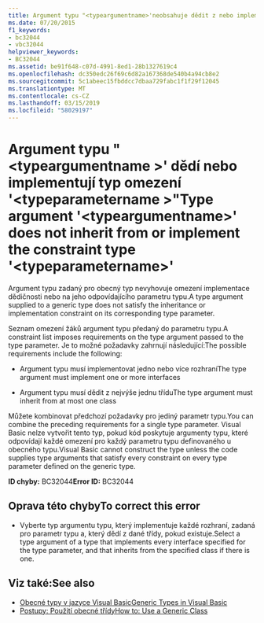 ```yaml
---
title: Argument typu "<typeargumentname>'neobsahuje dědit z nebo implementovat typ omezení'<typeparametername>.
ms.date: 07/20/2015
f1_keywords:
- bc32044
- vbc32044
helpviewer_keywords:
- BC32044
ms.assetid: be91f648-c07d-4991-8ed1-28b1327619c4
ms.openlocfilehash: dc350edc26f69c6d82a167368de540b4a94cb8e2
ms.sourcegitcommit: 5c1abeec15fbddcc7dbaa729fabc1f1f29f12045
ms.translationtype: MT
ms.contentlocale: cs-CZ
ms.lasthandoff: 03/15/2019
ms.locfileid: "58029197"
---
```

# <a name="type-argument-typeargumentname-does-not-inherit-from-or-implement-the-constraint-type-typeparametername"></a><span data-ttu-id="e06f9-102">Argument typu "\<typeargumentname >' dědí nebo implementují typ omezení '\<typeparametername >"</span><span class="sxs-lookup"><span data-stu-id="e06f9-102">Type argument '\<typeargumentname>' does not inherit from or implement the constraint type '\<typeparametername>'</span></span>
<span data-ttu-id="e06f9-103">Argument typu zadaný pro obecný typ nevyhovuje omezení implementace dědičnosti nebo na jeho odpovídajícího parametru typu.</span><span class="sxs-lookup"><span data-stu-id="e06f9-103">A type argument supplied to a generic type does not satisfy the inheritance or implementation constraint on its corresponding type parameter.</span></span>  
  
 <span data-ttu-id="e06f9-104">Seznam omezení žáků argument typu předaný do parametru typu.</span><span class="sxs-lookup"><span data-stu-id="e06f9-104">A constraint list imposes requirements on the type argument passed to the type parameter.</span></span> <span data-ttu-id="e06f9-105">Je to možné požadavky zahrnují následující:</span><span class="sxs-lookup"><span data-stu-id="e06f9-105">The possible requirements include the following:</span></span>  
  
-   <span data-ttu-id="e06f9-106">Argument typu musí implementovat jedno nebo více rozhraní</span><span class="sxs-lookup"><span data-stu-id="e06f9-106">The type argument must implement one or more interfaces</span></span>  
  
-   <span data-ttu-id="e06f9-107">Argument typu musí dědit z nejvýše jednu třídu</span><span class="sxs-lookup"><span data-stu-id="e06f9-107">The type argument must inherit from at most one class</span></span>  
  
 <span data-ttu-id="e06f9-108">Můžete kombinovat předchozí požadavky pro jediný parametr typu.</span><span class="sxs-lookup"><span data-stu-id="e06f9-108">You can combine the preceding requirements for a single type parameter.</span></span> <span data-ttu-id="e06f9-109">Visual Basic nelze vytvořit tento typ, pokud kód poskytuje argumenty typu, které odpovídají každé omezení pro každý parametru typu definovaného u obecného typu.</span><span class="sxs-lookup"><span data-stu-id="e06f9-109">Visual Basic cannot construct the type unless the code supplies type arguments that satisfy every constraint on every type parameter defined on the generic type.</span></span>  
  
 <span data-ttu-id="e06f9-110">**ID chyby:** BC32044</span><span class="sxs-lookup"><span data-stu-id="e06f9-110">**Error ID:** BC32044</span></span>  
  
## <a name="to-correct-this-error"></a><span data-ttu-id="e06f9-111">Oprava této chyby</span><span class="sxs-lookup"><span data-stu-id="e06f9-111">To correct this error</span></span>  
  
-   <span data-ttu-id="e06f9-112">Vyberte typ argumentu typu, který implementuje každé rozhraní, zadaná pro parametr typu a, který dědí z dané třídy, pokud existuje.</span><span class="sxs-lookup"><span data-stu-id="e06f9-112">Select a type argument of a type that implements every interface specified for the type parameter, and that inherits from the specified class if there is one.</span></span>  
  
## <a name="see-also"></a><span data-ttu-id="e06f9-113">Viz také:</span><span class="sxs-lookup"><span data-stu-id="e06f9-113">See also</span></span>

- [<span data-ttu-id="e06f9-114">Obecné typy v jazyce Visual Basic</span><span class="sxs-lookup"><span data-stu-id="e06f9-114">Generic Types in Visual Basic</span></span>](../../visual-basic/programming-guide/language-features/data-types/generic-types.md)
- [<span data-ttu-id="e06f9-115">Postupy: Použití obecné třídy</span><span class="sxs-lookup"><span data-stu-id="e06f9-115">How to: Use a Generic Class</span></span>](../../visual-basic/programming-guide/language-features/data-types/how-to-use-a-generic-class.md)

